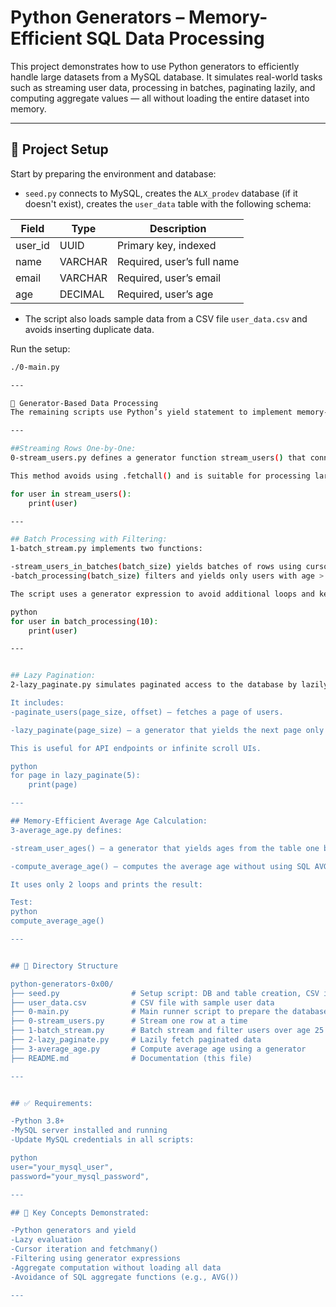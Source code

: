 # Python Generators – Memory-Efficient SQL Data Processing

This project demonstrates how to use Python generators to efficiently handle large datasets from a MySQL database. It simulates real-world tasks such as streaming user data, processing in batches, paginating lazily, and computing aggregate values — all without loading the entire dataset into memory.

---

## 🔧 Project Setup

Start by preparing the environment and database:

- `seed.py` connects to MySQL, creates the `ALX_prodev` database (if it doesn't exist), creates the `user_data` table with the following schema:

| Field    | Type     | Description                    |
|----------|----------|--------------------------------|
| user_id  | UUID     | Primary key, indexed           |
| name     | VARCHAR  | Required, user’s full name     |
| email    | VARCHAR  | Required, user’s email         |
| age      | DECIMAL  | Required, user’s age           |

- The script also loads sample data from a CSV file `user_data.csv` and avoids inserting duplicate data.

Run the setup:
```bash
./0-main.py

---

🧠 Generator-Based Data Processing
The remaining scripts use Python’s yield statement to implement memory-efficient operations on the user_data table.

---

##Streaming Rows One-by-One:
0-stream_users.py defines a generator function stream_users() that connects to the database and yields rows from the user_data table one at a time using a cursor iterator.

This method avoids using .fetchall() and is suitable for processing large tables efficiently.

for user in stream_users():
    print(user)

---

## Batch Processing with Filtering:
1-batch_stream.py implements two functions:

-stream_users_in_batches(batch_size) yields batches of rows using cursor.fetchmany().
-batch_processing(batch_size) filters and yields only users with age > 25.

The script uses a generator expression to avoid additional loops and keeps memory usage low.

python
for user in batch_processing(10):
    print(user)

---


## Lazy Pagination:
2-lazy_paginate.py simulates paginated access to the database by lazily fetching pages using SQL's LIMIT and OFFSET.

It includes:
-paginate_users(page_size, offset) – fetches a page of users.

-lazy_paginate(page_size) – a generator that yields the next page only when needed.

This is useful for API endpoints or infinite scroll UIs.

python
for page in lazy_paginate(5):
    print(page)

---

## Memory-Efficient Average Age Calculation:
3-average_age.py defines:

-stream_user_ages() – a generator that yields ages from the table one by one.

-compute_average_age() – computes the average age without using SQL AVG() or loading all rows.

It uses only 2 loops and prints the result:

Test:
python
compute_average_age()

---


## 📁 Directory Structure

python-generators-0x00/
├── seed.py                # Setup script: DB and table creation, CSV import
├── user_data.csv          # CSV file with sample user data
├── 0-main.py              # Main runner script to prepare the database
├── 0-stream_users.py      # Stream one row at a time
├── 1-batch_stream.py      # Batch stream and filter users over age 25
├── 2-lazy_paginate.py     # Lazily fetch paginated data
├── 3-average_age.py       # Compute average age using a generator
├── README.md              # Documentation (this file)

---


## ✅ Requirements:

-Python 3.8+
-MySQL server installed and running
-Update MySQL credentials in all scripts:

python
user="your_mysql_user",
password="your_mysql_password",

---

## 🎯 Key Concepts Demonstrated:

-Python generators and yield
-Lazy evaluation
-Cursor iteration and fetchmany()
-Filtering using generator expressions
-Aggregate computation without loading all data
-Avoidance of SQL aggregate functions (e.g., AVG())

---
